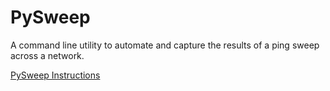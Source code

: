 # PySweep

A command line utility to automate and capture the results of a ping sweep across a network.

[PySweep Instructions](https://gist.github.com/jaywon/ffa93b22fbb83a0b132112630e1dfec1)